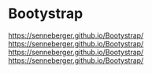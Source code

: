 # Bootystrap
https://senneberger.github.io/Bootystrap/
https://senneberger.github.io/Bootystrap/
https://senneberger.github.io/Bootystrap/
https://senneberger.github.io/Bootystrap/
